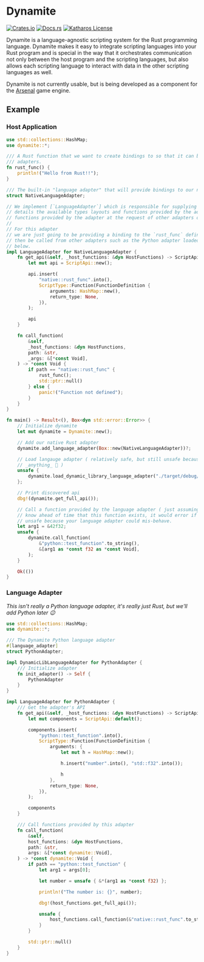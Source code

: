 # Dynamite

[![Crates.io](https://img.shields.io/crates/v/dynamite)](https://crates.io/crates/dynamite)
[![Docs.rs](https://docs.rs/dynamite/badge.svg)](https://docs.rs/dynamite)
[![Katharos License](https://img.shields.io/badge/License-Katharos-blue)](https://github.com/katharostech/katharos-license)

Dynamite is a language-agnostic scripting system for the Rust programming language. Dynamite
makes it easy to integrate scripting languages into your Rust program and is special in the way
that it orchestrates communication not only between the host program and the scripting
languages, but also allows each scripting language to interact with data in the other scripting
languages as well.

Dynamite is not currently usable, but is being developed as a component for the [Arsenal] game
engine.

## Example

### Host Application

```rust
use std::collections::HashMap;
use dynamite::*;

/// A Rust function that we want to create bindings to so that it can be called from other lanuguage
/// adapters.
fn rust_func() {
    println!("Hello from Rust!!");
}

/// The built-in "language adapter" that will provide bindings to our native Rust
struct NativeLanguageAdapter;

// We implement [`LanguageAdapter`] which is responsible for supplying the [`ScriptApi`] which
// details the available types layouts and functions provided by the adapter, and for calling
// functions provided by the adapter at the request of other adapters or the host.
//
// For this adapter
// we are just going to be providing a binding to the `rust_func` defined above. This function can
// then be called from other adapters such as the Python adapter loaded from a dynamic library
// below.
impl LanguageAdapter for NativeLanguageAdapter {
    fn get_api(&self, _host_functions: &dyn HostFunctions) -> ScriptApi {
        let mut api = ScriptApi::new();

        api.insert(
            "native::rust_func".into(),
            ScriptType::Function(FunctionDefinition {
                arguments: HashMap::new(),
                return_type: None,
            }),
        );

        api
    }

    fn call_function(
        &self,
        _host_functions: &dyn HostFunctions,
        path: &str,
        _args: &[*const Void],
    ) -> *const Void {
        if path == "native::rust_func" {
            rust_func();
            std::ptr::null()
        } else {
            panic!("Function not defined");
        }
    }
}

fn main() -> Result<(), Box<dyn std::error::Error>> {
    // Initialize dynamite
    let mut dynamite = Dynamite::new();

    // Add our native Rust adapter
    dynamite.add_language_adapter(Box::new(NativeLanguageAdapter))?;

    // Load langauge adapter ( relatively safe, but still unsafe because dynamic libraries could do
    // _anything_ 👀 )
    unsafe {
        dynamite.load_dynamic_library_language_adapter("./target/debug/libdynamite_python.so")?
    };

    // Print discovered api
    dbg!(dynamite.get_full_api());

    // Call a function provided by the language adapter ( just assuming for this example that we
    // know ahead of time that this function exists, it would error if it didn't ). This is also
    // unsafe because your language adapter could mis-behave.
    let arg1 = &42f32;
    unsafe {
        dynamite.call_function(
            &"python::test_function".to_string(),
            &[arg1 as *const f32 as *const Void],
        );
    }

    Ok(())
}
```

### Language Adapter

_This isn't really a Python language adapter, it's really just Rust, but we'll add Python later 😉_

```rust
use std::collections::HashMap;
use dynamite::*;

/// The Dynamite Python language adapter
#[language_adapter]
struct PythonAdapter;

impl DynamicLibLanguageAdapter for PythonAdapter {
    /// Initialize adapter
    fn init_adapter() -> Self {
        PythonAdapter
    }
}

impl LanguageAdapter for PythonAdapter {
    /// Get the adapter's API
    fn get_api(&self, _host_functions: &dyn HostFunctions) -> ScriptApi {
        let mut components = ScriptApi::default();

        components.insert(
            "python::test_function".into(),
            ScriptType::Function(FunctionDefinition {
                arguments: {
                    let mut h = HashMap::new();

                    h.insert("number".into(), "std::f32".into());

                    h
                },
                return_type: None,
            }),
        );

        components
    }

    /// Call functions provided by this adapter
    fn call_function(
        &self,
        host_functions: &dyn HostFunctions,
        path: &str,
        args: &[*const dynamite::Void],
    ) -> *const dynamite::Void {
        if path == "python::test_function" {
            let arg1 = args[0];

            let number = unsafe { &*(arg1 as *const f32) };

            println!("The number is: {}", number);

            dbg!(host_functions.get_full_api());

            unsafe {
                host_functions.call_function(&"native::rust_func".to_string(), &[]);
            }
        }

        std::ptr::null()
    }
}
```

[Arsenal]: https://github.com/katharostech/arsenal
